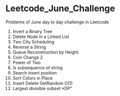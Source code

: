 # Leetcode_June_Challenge
Problems of June day to day challenge in Leetcode

1. Invert a Binary Tree
2. Delete Node in a Linked List
3. Two City Scheduling
4. Reverse a String
5. Queue Reconstruction by Height
6. Coin Change 2
7. Power of Two
8. Is subsequence of string
9. Search insert position
10. Sort Colors in Place
11. Insert Delete GetRandom O(1)
12. Largest divisible subset *DP"